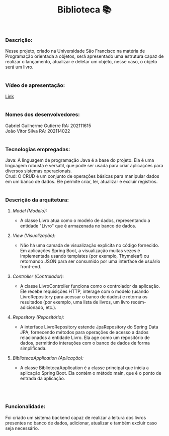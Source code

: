# <h1 align="center">Biblioteca :books: </h1>
<br />

### Descrição: 
Nesse projeto, criado na Universidade São Francisco na matéria de Programação orientada a objetos, será apresentado uma estrutura capaz de realizar o lançamento, atualizar e deletar um objeto, nesse caso, o objeto será um livro.
<br /> <br />

### Vídeo de apresentação:
[Link](https://drive.google.com/file/d/1U4z3_XLzhxYJspIoh6XVKDBjR-zLvY2o/view)
<br /> <br />

### Nomes dos desenvolvedores:
Gabriel Guilherme Gutierre RA: 202111615 <br />
João Vitor Silva RA: 202114022 <br />
<br />

### Tecnologias empregadas:
Java: A linguagem de programação Java é a base do projeto. Ela é uma linguagem robusta e versátil, que pode ser usada para criar aplicações para diversos sistemas operacionais. <br />
Crud: O CRUD é um conjunto de operações básicas para manipular dados em um banco de dados. Ele permite criar, ler, atualizar e excluir registros.
<br /> <br />

### Descrição da arquitetura:

1. *Model (Modelo):* <br />
   - A classe Livro atua como o modelo de dados, representando a entidade "Livro" que é armazenada no banco de dados. <br />
    
2. *View (Visualização):* <br />
   - Não há uma camada de visualização explícita no código fornecido. Em aplicações Spring Boot, a visualização muitas vezes é implementada usando templates (por exemplo, Thymeleaf) ou retornando JSON para ser consumido por uma interface de usuário front-end. <br />

3. *Controller (Controlador):* <br />
   - A classe LivroController funciona como o controlador da aplicação. Ele recebe requisições HTTP, interage com o modelo (usando LivroRepository para acessar o banco de dados) e retorna os resultados (por exemplo, uma lista de livros, um livro recém-adicionado, etc.). <br />

4. *Repository (Repositório):* <br />
   - A interface LivroRepository estende JpaRepository do Spring Data JPA, fornecendo métodos para operações de acesso a dados relacionados à entidade Livro. Ela age como um repositório de dados, permitindo interações com o banco de dados de forma simplificada. <br />

5. *BibliotecaApplication (Aplicação):* <br />
   - A classe BibliotecaApplication é a classe principal que inicia a aplicação Spring Boot. Ela contém o método main, que é o ponto de entrada da aplicação.

<br /> <br />

### Funcionalidade:
Foi criado um sistema backend capaz de realizar a leitura dos livros presentes no banco de dados, adicionar, atualizar e também excluir caso seja necessário.

